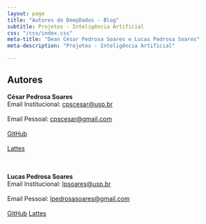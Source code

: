 ```yaml
---
layout: page
title: "Autores do DeepDados - Blog"
subtitle: Projetos - Inteligência Artificial
css: "/css/index.css"
meta-title: "Dean César Pedrosa Soares e Lucas Pedrosa Soares"
meta-description: "Projetos - Inteligência Artificial"

---
```


## Autores ##

**César Pedrosa Soares**<br />
Email Institucional: <cpscesar@usp.br><br />
<br />
Email Pessoal: <cpscesar@gmail.com><br />
<br />
[GitHub](https://cpscesar.github.io/)<br />
<br />
[Lattes](http://lattes.cnpq.br/7049986165777293)<br />
<br />
<br />

**Lucas Pedrosa Soares** <br />
Email Institucional: <lpsoares@usp.br> <br />
<br />
Email Pessoal: <lpedrosasoares@gmail.com><br />
<br />
[GitHub](https://lpsmlgeobr.github.io/)
[Lattes](http://buscatextual.cnpq.br/buscatextual/visualizacv.do?id=K8568837U3)
